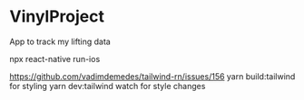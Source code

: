 # VinylProject

App to track my lifting data

npx react-native run-ios

https://github.com/vadimdemedes/tailwind-rn/issues/156
yarn build:tailwind for styling
yarn dev:tailwind watch for style changes
